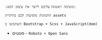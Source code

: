 `:משימה ראשונה`
`עליכם לייצר את עיצוב הבא: `

`התמונות מופיעות לכם בתיקיית assets`

`השתמשו ב Bootstrap + Scss + JavaScript(dom)`

- פונטים - 
`Roboto + Open Sans`